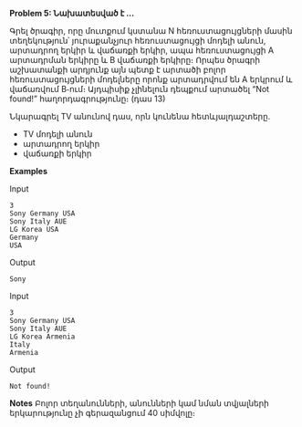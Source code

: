 **Problem 5: Նախատեսված է ...**

Գրել ծրագիր, որը մուտքում կստանա N հեռուստացույցների մասին տեղեկություն՝ յուրաքանչյուր հեռուստացույցի մոդելի անուն, արտադրող երկիր և վաճառքի երկիր, ապա հեռուստացույցի A արտադրման երկիրը և B վաճառքի երկիրը։ Որպես ծրագրի աշխատանքի արդյունք այն պետք է արտածի բոլոր հեռուստացույցների մոդելները որոնք արտադրվում են A երկրում և վաճառվում B֊ում։ Այդպիսիք չլինելուն դեպքում արտածել “Not found!” հաղորդագրությունը։ (դաս 13)

Նկարագրել TV անունով դաս, որն կունենա հետևյալդաշտերը.

* TV մոդելի անուն
* արտադրող երկիր
* վաճառքի երկիր

**Examples**

Input
```
3
Sony Germany USA
Sony Italy AUE
LG Korea USA
Germany
USA
```
Output
```
Sony
```
Input
```
3
Sony Germany USA
Sony Italy AUE
LG Korea Armenia
Italy
Armenia
```
Output
```
Not found!
```

**Notes**
Բոլոր տեղանունների, անունների կամ նման տվյալների երկարությունը չի գերազանցում 40 սիմվոլը։
